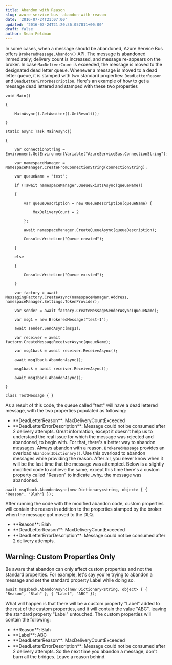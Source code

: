 ```yaml
---
title: Abandon with Reason
slug: azure-service-bus--abandon-with-reason
date: '2016-07-24T21:07:00'
updated: '2016-07-24T21:20:36.057011+00:00'
draft: false
author: Sean Feldman
---
```

In some cases, when a message should be abandoned, Azure Service Bus offers `BrokeredMessage.Abandon()` API. The message is abandoned immediately; delivery count is increased, and message re-appears on the broker. In case `MaxDeliverCount` is exceeded, the message is moved to the designated dead letter queue. Whenever a message is moved to a dead letter queue, it is stamped with two standard properties: `DeadLetterReason` and `DeadLetterErrorDescription`. Here's an example of how to get a message dead lettered and stamped with these two properties
```
void Main()
{
    MainAsync().GetAwaiter().GetResult();
}
static async Task MainAsync()
{
    var connectionString = Environment.GetEnvironmentVariable("AzureServiceBus.ConnectionString");
    var namespaceManager = NamespaceManager.CreateFromConnectionString(connectionString);
    var queueName = "test";
    if (!await namespaceManager.QueueExistsAsync(queueName))
    {
        var queueDescription = new QueueDescription(queueName) { 
            MaxDeliveryCount = 2
        };
        await namespaceManager.CreateQueueAsync(queueDescription);
        Console.WriteLine("Queue created");
    }
    else
    {
        Console.WriteLine("Queue existed");
    }
    var factory = await MessagingFactory.CreateAsync(namespaceManager.Address, namespaceManager.Settings.TokenProvider);
    var sender = await factory.CreateMessageSenderAsync(queueName);
    var msg1 = new BrokeredMessage("test-1");
    await sender.SendAsync(msg1);
    var receiver = await factory.CreateMessageReceiverAsync(queueName);
    var msg1back = await receiver.ReceiveAsync();
    await msg1back.AbandonAsync();
    msg1back = await receiver.ReceiveAsync();
    await msg1back.AbandonAsync();
}
class TestMessage { }
```
As a result of this code, the queue called "test" will have a dead lettered message, with the two properties populated as following:
- \*\*DeadLetterReason\*\*: MaxDeliveryCountExceeded
- \*\*DeadLetterErrorDescription\*\*: Message could not be consumed after 2 delivery attempts.
Great information, except it doesn't help us to understand the real issue for which the message was rejected and abandoned, to begin with. For that, there's a better way to abandon messages. Always abandon with a reason. `BrokeredMessage` provides an overload `Abandon(IDictionary()`. Use this overload to abandon messages while providing the reason. After all, you never know when it will be the last time that the message was attempted. Below is a slightly modified code to achieve the same, except this time there's a custom property called "Reason" to indicate \_why\_ the message was abandoned.
```
await msg1back.AbandonAsync(new Dictionary<string, object> { { "Reason", "Blah"} });
```
After running the code with the modified abandon code, custom properties will contain the reason in addition to the properties stamped by the broker when the message got moved to the DLQ.
- \*\*Reason\*\*: Blah
- \*\*DeadLetterReason\*\*: MaxDeliveryCountExceeded
- \*\*DeadLetterErrorDescription\*\*: Message could not be consumed after 2 delivery attempts.
## Warning: Custom Properties Only
Be aware that abandon can only affect custom properties and not the standard properties. For example, let's say you're trying to abandon a message and set the standard property Label while doing so.
```
await msg1back.AbandonAsync(new Dictionary<string, object> { { "Reason", "Blah" }, { "Label", "ABC" });
```
What will happen is that there will be a custom property "Label" added to the rest of the custom properties, and it will contain the value "ABC", leaving the standard property "Label" untouched. The custom properties will contain the following:
- \*\*Reason\*\*: Blah
- \*\*Label\*\*: ABC
- \*\*DeadLetterReason\*\*: MaxDeliveryCountExceeded
- \*\*DeadLetterErrorDescription\*\*: Message could not be consumed after 2 delivery attempts.
So the next time you abandon a message, don't burn all the bridges. Leave a reason behind.

